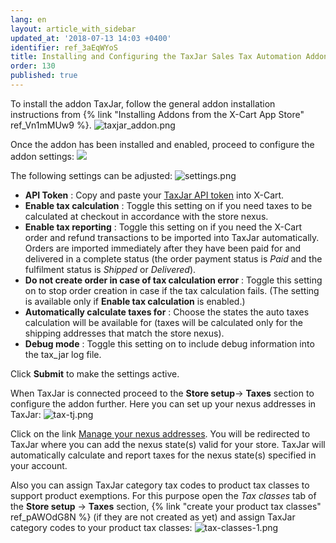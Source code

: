 ```yaml
---
lang: en
layout: article_with_sidebar
updated_at: '2018-07-13 14:03 +0400'
identifier: ref_3aEqWYoS
title: Installing and Configuring the TaxJar Sales Tax Automation Addon
order: 130
published: true
---
```

To install the addon TaxJar, follow the general addon installation instructions from {% link "Installing Addons from the X-Cart App Store" ref_Vn1mMUw9 %}.
![taxjar_addon.png]({{site.baseurl}}/attachments/ref_3aEqWYoS/taxjar_addon.png)

Once the addon has been installed and enabled, proceed to configure the addon settings:
![]({{site.baseurl}}/attachments/ref_3aEqWYoS/installed.png)

The following settings can be adjusted:
![settings.png]({{site.baseurl}}/attachments/ref_3aEqWYoS/settings.png)

* **API Token** : Copy and paste your [TaxJar API token](https://app.taxjar.com/account#api-access "Installing and Configuring the TaxJar Sales Tax Automation Addon") into X-Cart. 
* **Enable tax calculation** : Toggle this setting on if you need taxes to be calculated at checkout in accordance with the store nexus.
* **Enable tax reporting** : Toggle this setting on if you need the X-Cart order and refund transactions to be imported into TaxJar automatically. Orders are imported immediately after they have been paid for and delivered in a complete status (the order payment status is _Paid_ and the fulfilment status is _Shipped_ or _Delivered_).
* **Do not create order in case of tax calculation error** : Toggle this setting on to stop order creation in case if the tax calculation fails. (The setting is available only if **Enable tax calculation** is enabled.)
* **Automatically calculate taxes for** : Choose the states the auto taxes calculation will be available for (taxes will be calculated only for the shipping addresses that match the store nexus).
* **Debug mode** : Toggle this setting on to include debug information into the tax_jar log file.

Click **Submit** to make the settings active. 

When TaxJar is connected proceed to the **Store setup**-> **Taxes** section to configure the addon further. Here you can set up your nexus addresses in TaxJar:
![tax-tj.png]({{site.baseurl}}/attachments/ref_3aEqWYoS/tax-tj.png)

Click on the link [Manage your nexus addresses](https://app.taxjar.com/account/?utm_source=xcart-module#states). You will be redirected to TaxJar where you can add the nexus state(s) valid for your store. TaxJar will automatically calculate and report taxes for the nexus state(s) specified in your account. 

Also you can assign TaxJar category tax codes to product tax classes to support product exemptions. For this purpose open the _Tax classes_ tab of the **Store setup** -> **Taxes** section, {% link "create your product tax classes" ref_pAWOdG8N %} (if they are not created as yet) and assign TaxJar category codes to your product tax classes:
![tax-classes-1.png]({{site.baseurl}}/attachments/ref_3aEqWYoS/tax-classes-1.png)

